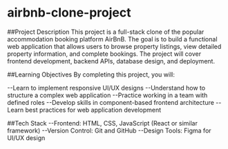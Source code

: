 # airbnb-clone-project
##Project Description
This project is a full-stack clone of the popular accommodation booking platform AirBnB. The goal is to build a functional web application that allows users to browse property listings, view detailed property information, and complete bookings. The project will cover frontend development, backend APIs, database design, and deployment.

##Learning Objectives
By completing this project, you will:

--Learn to implement responsive UI/UX designs
--Understand how to structure a complex web application
--Practice working in a team with defined roles
--Develop skills in component-based frontend architecture
--Learn best practices for web application development

##Tech Stack
--Frontend: HTML, CSS, JavaScript (React or similar framework)
--Version Control: Git and GitHub
--Design Tools: Figma for UI/UX design
